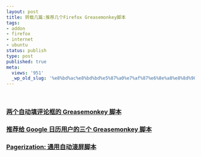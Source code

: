 ```yaml
---
layout: post
title: 转载几篇:推荐几个Firefox Greasemonkey脚本
tags:
- addon
- firefox
- internet
- ubuntu
status: publish
type: post
published: true
meta:
  views: '951'
  _wp_old_slug: '%e8%bd%ac%e8%bd%bd%e5%87%a0%e7%af%87%e6%8e%a8%e8%8d%90%e5%87%a0%e4%b8%aafirefox-greasemonkey%e8%84%9a%e6%9c%ac'
---
```

 

<h3 class="title"><a href="http://fisio.cn/greasemonkey-scripts-auto-fill-comments-form.html"><span>两个自动填评论框的 Greasemonkey 脚本</span></a></h3>
<h3 class="title"><a href="http://fisio.cn/greasemonkey-scripts-for-google-calendar.html"><span>推荐给 Google 日历用户的三个 Greasemonkey 脚本</span></a></h3>
<h3 class="title"><a href="http://fisio.cn/greasemonkey-script-pagerization.html"><span>Pagerization: 通用自动滚屏脚本</span></a></h3>